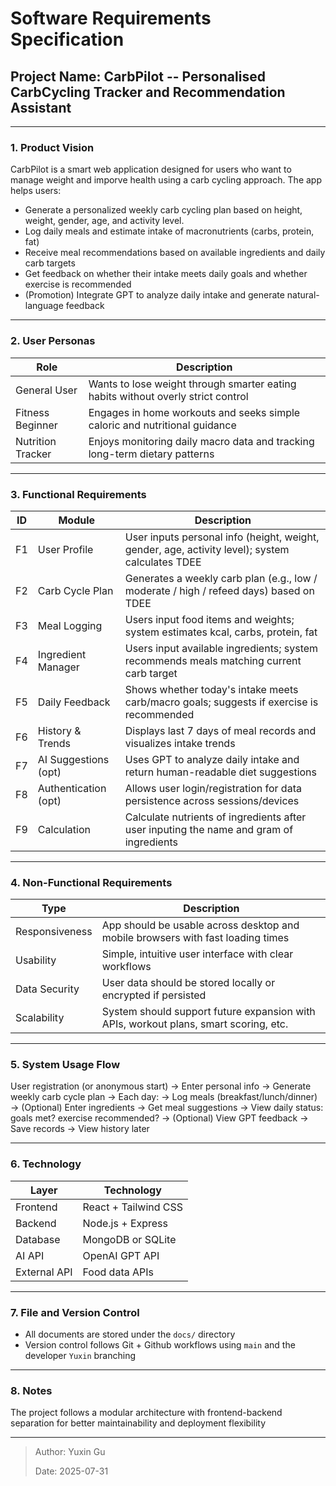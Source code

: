 # Software Requirements Specification

## Project Name: CarbPilot -- Personalised CarbCycling Tracker and Recommendation Assistant

---

### 1. Product Vision

CarbPilot is a smart web application designed for users who want to manage weight and imporve health using a carb cycling approach. The app helps users:

- Generate a personalized weekly carb cycling plan based on height, weight, gender, age, and activity level.
- Log daily meals and estimate intake of macronutrients (carbs, protein, fat)
- Receive meal recommendations based on available ingredients and daily carb targets
- Get feedback on whether their intake meets daily goals and whether exercise is recommended
- (Promotion) Integrate GPT to analyze daily intake and generate natural-language feedback

---

### 2. User Personas

| Role              | Description                                                                      |
| ----------------- | -------------------------------------------------------------------------------- |
| General User      | Wants to lose weight through smarter eating habits without overly strict control |
| Fitness Beginner  | Engages in home workouts and seeks simple caloric and nutritional guidance       |
| Nutrition Tracker | Enjoys monitoring daily macro data and tracking long-term dietary patterns       |

---

### 3. Functional Requirements

| ID  | Module               | Description                                                                                     |
| --- | -------------------- | ----------------------------------------------------------------------------------------------- |
| F1  | User Profile         | User inputs personal info (height, weight, gender, age, activity level); system calculates TDEE |
| F2  | Carb Cycle Plan      | Generates a weekly carb plan (e.g., low / moderate / high / refeed days) based on TDEE          |
| F3  | Meal Logging         | Users input food items and weights; system estimates kcal, carbs, protein, fat                  |
| F4  | Ingredient Manager   | Users input available ingredients; system recommends meals matching current carb target         |
| F5  | Daily Feedback       | Shows whether today's intake meets carb/macro goals; suggests if exercise is recommended        |
| F6  | History & Trends     | Displays last 7 days of meal records and visualizes intake trends                               |
| F7  | AI Suggestions (opt) | Uses GPT to analyze daily intake and return human-readable diet suggestions                     |
| F8  | Authentication (opt) | Allows user login/registration for data persistence across sessions/devices                     |
| F9  | Calculation          | Calculate nutrients of ingredients after user inputing the name and gram of ingredients         |

---

### 4. Non-Functional Requirements

| Type           | Description                                                                          |
| -------------- | ------------------------------------------------------------------------------------ |
| Responsiveness | App should be usable across desktop and mobile browsers with fast loading times      |
| Usability      | Simple, intuitive user interface with clear workflows                                |
| Data Security  | User data should be stored locally or encrypted if persisted                         |
| Scalability    | System should support future expansion with APIs, workout plans, smart scoring, etc. |

---

### 5. System Usage Flow

User registration (or anonymous start) → Enter personal info → Generate weekly carb cycle plan
→ Each day:
→ Log meals (breakfast/lunch/dinner)
→ (Optional) Enter ingredients → Get meal suggestions
→ View daily status: goals met? exercise recommended?
→ (Optional) View GPT feedback
→ Save records → View history later

---

### 6. Technology

| Layer        | Technology           |
| ------------ | -------------------- |
| Frontend     | React + Tailwind CSS |
| Backend      | Node.js + Express    |
| Database     | MongoDB or SQLite    |
| AI API       | OpenAI GPT API       |
| External API | Food data APIs       |

---

### 7. File and Version Control

- All documents are stored under the `docs/` directory
- Version control follows Git + Github workflows using `main` and the developer `Yuxin` branching

---

### 8. Notes

The project follows a modular architecture with frontend-backend separation for better maintainability and deployment flexibility

---

> Author: Yuxin Gu
>
> Date: 2025-07-31
